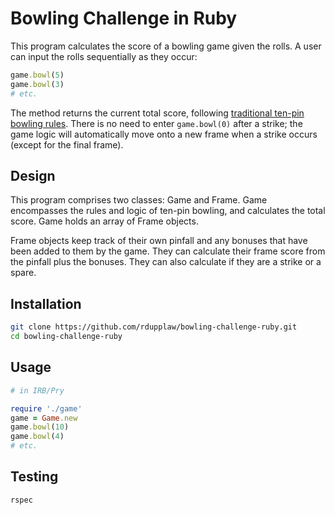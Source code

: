 # Bowling Challenge in Ruby

This program calculates the score of a bowling game given the rolls. A user can input the rolls sequentially as they occur:

```ruby
game.bowl(5)
game.bowl(3)
# etc.
```

The method returns the current total score, following [traditional ten-pin bowling rules](https://en.wikipedia.org/wiki/Ten-pin_bowling#Traditional_scoring). There is no need to enter `game.bowl(0)` after a strike; the game logic will automatically move onto a new frame when a strike occurs (except for the final frame).

## Design

This program comprises two classes: Game and Frame. Game encompasses the rules and logic of ten-pin bowling, and calculates the total score. Game holds an array of Frame objects.

Frame objects keep track of their own pinfall and any bonuses that have been added to them by the game. They can calculate their frame score from the pinfall plus the bonuses. They can also calculate if they are a strike or a spare.

## Installation

```bash
git clone https://github.com/rdupplaw/bowling-challenge-ruby.git
cd bowling-challenge-ruby
```

## Usage

```ruby
# in IRB/Pry

require './game'
game = Game.new
game.bowl(10)
game.bowl(4)
# etc.
```

## Testing

```bash
rspec
```
